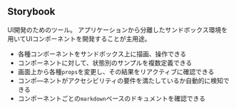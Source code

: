 ## Storybook
UI開発のためのツール。
アプリケーションから分離したサンドボックス環境を用いてUIコンポーネントを開発することが主用途。

- 各種コンポーネントをサンドボックス上に描画、操作できる
- コンポーネントに対して、状態別のサンプルを複数定義できる
- 画面上から各種`props`を変更し、その結果をリアクティブに確認できる
- コンポ―ネントがアクセシビリティの要件を満たしているか自動的に検知できる
- コンポーネントごとの`markdown`ベースのドキュメントを確認できる
